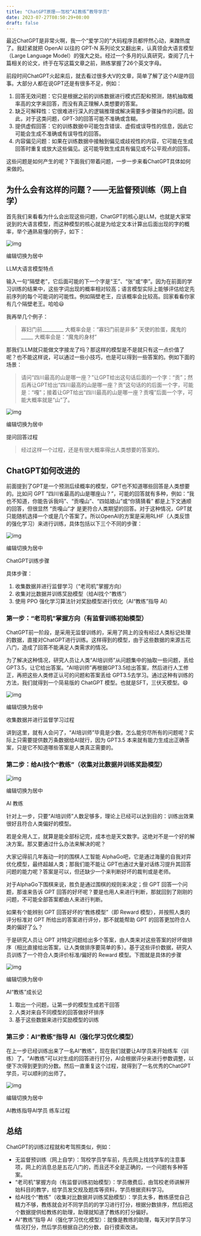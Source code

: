 ```yaml
---
title: "ChatGPT原理——驾校“AI教练”教导学员"
date: 2023-07-27T08:50:29+08:00
draft: false
---
```



最近ChatGPT是非常火啊，我一个“爱学习的”大码程序员都怦然心动，来蹭热度了。我赶紧就把 OpenAI 以往的 GPT-N 系列论文又翻出来，认真领会大语言模型（Large Language Model）的强大之处。经过一个多月的认真研究，查阅了几十篇相关的论文，终于在写这篇文章之前，熟练掌握了26个英文字母。

前段时间ChatGPT火起来后，就去看过很多大V的文章，简单了解了这个AI是咋回事。大部分人都在说GPT还是有很多不足，例如：

1. 回答无效问题：它只是根据之前的训练数据进行模式匹配和预测，随机抽取概率高的文字来回答，而没有真正理解人类想要的答案。
2. 缺乏可解释性：它很难进行深入的逻辑推理或解决需要多步骤操作的问题。因此，对于这类问题，GPT-3的回答可能不准确或含糊。
3. 提供虚假回答：它的训练数据中可能包含错误、虚假或误导性的信息，因此它可能会生成不准确或有误导性的回答。
4. 内容偏见问题：如果在训练数据中接触到偏见或歧视性的内容，它可能在生成回答时重复或放大这些偏见。这可能导致生成具有偏见或不公平观点的回答。

这些问题是如何产生的呢？下面我们带着问题，一步一步来看ChatGPT具体如何来做的。

## 为什么会有这样的问题？——无监督预训练（网上自学）

首先我们来看看为什么会出现这些问题，ChatGPT的核心是LLM，也就是大家常说到的大语言模型，而这种模型的核心就是为给定文本计算出后面出现的字的概率，举个通熟易懂的例子，如下：

![img](https://picx.zhimg.com/80/v2-5b4140ede9714119959b534d9337311d_720w.png?source=d16d100b)



编辑切换为居中

LLM大语言模型特点

输入一句“隔壁老”，它后面可能的下一个字是“王”、“张”或“李”。因为在前面的学习训练的结果中，这些字词出现的概率相对较高；语言模型实际上能够评估给定先前序列的每个可能词的可能性。例如隔壁老王，应该概率会比较高。回家看看你家有几个隔壁老王。哈哈😃

我再举几个例子：

> 寡妇门前_________             大概率会是：“寡妇门前是非多” 天使的脸蛋，魔鬼的_____  大概率会是：“魔鬼的身材”

那我们LLM就只能做文字接龙了吗？那这样的模型是不是就只有这一点价值了呢？也不能这样说，可以通过一些小技巧，也是可以得到一些答案的。例如下面的场景：

> 请问“四川最高的山是哪一座？”让GPT给出这句话后面的一个字：“贡”；然后再让GPT给出“四川最高的山是哪一座？贡”这句话的的后面一个字，可能是：“嘎”；接着让GPT给出“四川最高的山是哪一座？贡嘎”后面一个字，可能大概率就是“山”了。

![img](https://pic1.zhimg.com/80/v2-12db090bf98113b8dbad1d45915c916a_720w.png?source=d16d100b)



编辑切换为居中

提问回答过程

> 经过这样一个过程，还是有很大概率得出人类想要的答案的。

## ChatGPT如何改进的

前面提到了GPT是一个预测后续概率的模型，GPT也不知道哪些回答是人类想要的。比如问 GPT “四川省最高的山是哪座山？”，可能的回答就有多种，例如：“我也不知道，你能告诉我吗”、“贡嘎山”、“四姑娘山”或“你猜猜看” 都是上下文通顺的回答，但很显然 “贡嘎山”才 是更符合人类期望的回答。对于这种情况，GPT就只能随机选择一个或是几个答案了。所以OpenAI的方案是采用RLHF（人类反馈的强化学习）来进行训练，具体包括以下三个不同的步骤：

![img](https://pic1.zhimg.com/80/v2-a3f0b9d0641739699fcd8befbbc29331_720w.png?source=d16d100b)



编辑切换为居中

ChatGPT训练步骤

具体步骤：

1. 收集数据并进行监督学习（“老司机”掌握方向）
2. 收集对比数据并训练奖励模型（给AI找个“教练”）
3. 使用 PPO 强化学习算法针对奖励模型进行优化（AI“教练”指导 AI）

### 第一步：“老司机”掌握方向（有监督训练初始模型）

ChatGPT前一阶段，是采用无监督训练的，采用了网上的没有经过人类标记处理的数据，直接对ChatGPT进行训练。这样得到的模型，由于这些数据的来源五花八门，造成了回答不能满足人类需求的情况。

为了解决这种情况，研究人员让人类“AI培训师”从问题集中的抽取一些问题，丢给GPT3.5，让它给出答案。“AI培训师”再根据GPT3.5给出答案，然后进行人工修正，再把这些人类修正认可的问题和答案丢给 GPT3.5去学习。通过这种有训练的方法，我们就得到一个简易版的 ChatGPT 模型。也就是SFT，三伏天模型。😄

![img](https://picx.zhimg.com/80/v2-971b91b5a610cd847e0d98bdbf764c27_720w.png?source=d16d100b)



编辑切换为居中

收集数据并进行监督学习过程

讲到这里，就有人会问了，“AI培训师”毕竟是少数，怎么能穷尽所有的问题呢？实际上只需要提供数万条数据给AI就行，因为 GPT3.5 本来就有能力生成出正确答案，只是它不知道哪些答案是人类真正需要的。

### 第二步：给AI找个“教练”（收集对比数据并训练奖励模型）

![img](https://picx.zhimg.com/80/v2-1e3922e1d8724a54df765d9fc74e6b0e_720w.png?source=d16d100b)



编辑切换为居中

AI 教练

针对上一步，只要“AI培训师”人数足够多，理论上已经可以达到目的：训练出效果很好且符合人类偏好的模型。

若是全用人工，就算是能全部标记完，成本也是天文数字。这绝对不是一个好的解决方案。那又要通过什么办法来解决的呢？

大家记得前几年轰动一时的围棋人工智能 AlphaGo吧，它是通过海量的自我对弈优化模型，最终超越人类；那我们能不能让 GPT也通过大量对话练习提升其回答问题的能力呢？答案是可以，但还缺少一个来判断好坏的裁判或是老师。

对于AlphaGo下围棋来说，胜负是通过围棋的规则来决定；但 GPT 回答一个问题，那谁来告诉 GPT 回答的好坏呢？要是也用人来进行判断，那就回到了刚刚的问题，不可能全部答案都由人来进行判断。

如果有个能辨别 GPT 回答好坏的“教练模型”（即 Reward 模型），并按照人类的评分标准对 GPT 所给出的答案进行评分，那不就能帮助 GPT 的回答更加符合人类的偏好了么？

于是研究人员让 GPT 对特定问题给出多个答案，由人类来对这些答案的好坏做排序（相比直接给出答案，让人类做排序要简单的多）。基于这些评价数据，研究人员训练了一个符合人类评价标准/偏好的 Reward 模型。下图就是具体的步骤

![img](https://picx.zhimg.com/80/v2-623455230c49b9aa089dc32a8cde695c_720w.png?source=d16d100b)



编辑切换为居中

AI“教练”成长记

1. 取出一个问题，让第一步的模型生成若干回答
2. 人类对来自不同模型的回答做好坏排序
3. 基于这些数据来进行奖励模型的训练

### 第三步：AI“教练”指导 AI（强化学习优化模型）

在上一步已经训练出来了一名AI“教练”，现在我们就要让AI学员来开始练车（训练）了。“AI教练”可以对生成的回答进行打分，AI会根据评分来进行参数调整，以便下次得到更到的分数。然后一直重复这个过程，就得到了一名优秀的ChatGPT学员，可以顺利的出师了。

![img](https://picx.zhimg.com/80/v2-252d25ba7b4f58f379483ac2f9019d32_720w.png?source=d16d100b)



编辑切换为居中

AI教练指导AI学员 练车过程

## 总结

ChatGPT的训练过程就和考驾照类似，例如：

- 无监督预训练（网上自学）：驾校学员学车前，先去网上找找学车的注意事项，网上的消息总是五花八门的，而且还不全是正确的，一个问题有多种答案。
- “老司机”掌握方向（有监督训练初始模型）：学员缴费后，由驾校老师讲解开始科目的教学，给学员发交规及题库等资料，学员根据资料学习。
- 给AI找个“教练”（收集对比数据并训练奖励模型）：学员太多，教练感觉自己精力不够，教练就会对不同学员的的学习进行打分，根据分数排序，然后把这个数据提供给教练的助理，助理就知道了教练的打分偏好。
- AI“教练”指导 AI（强化学习优化模型）：就像是教练的助理，每天对学员学习情况打分，然后学员根据自己的分数，自行摸索改进。